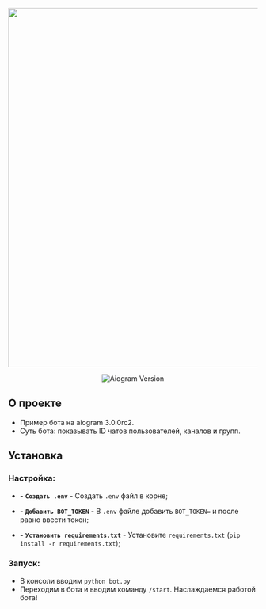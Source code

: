 <p align="center">
      <img src="https://i.ytimg.com/vi/NGMwl-J8rko/maxresdefault.jpg" width="726">
</p>

<p align="center">
   <img src="https://img.shields.io/badge/aiogram-3.0.0rc2-blue" alt="Aiogram Version">
</p>

## О проекте

- Пример бота на aiogram 3.0.0rc2.
- Суть бота: показывать ID чатов пользователей, каналов и групп.

## Установка
### Настройка:

- **-** **`Создать .env`** - Создать `.env` файл в корне;

- **-** **`Добавить BOT_TOKEN`** - В `.env` файле добавить `BOT_TOKEN=` и после равно ввести токен;

- **-** **`Установить requirements.txt`** - Установите `requirements.txt` (`pip install -r requirements.txt`);

### Запуск:
- В консоли вводим `python bot.py`
- Переходим в бота и вводим команду `/start`. Наслаждаемся работой бота!
